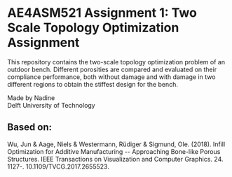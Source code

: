# AE4ASM521 Assignment 1: Two Scale Topology Optimization Assignment
This repository contains the two-scale topology optimization problem of an outdoor bench. Different porosities are compared and evaluated
on their compliance performance, both without damage and with damage in two different regions to obtain the stiffest design for the bench.

Made by Nadine \
Delft University of Technology

## Based on:
Wu, Jun & Aage, Niels & Westermann, Rüdiger & Sigmund, Ole. (2018). Infill Optimization for Additive Manufacturing -- Approaching Bone-like Porous Structures. IEEE Transactions on Visualization and Computer Graphics. 24. 1127-. 10.1109/TVCG.2017.2655523. 
